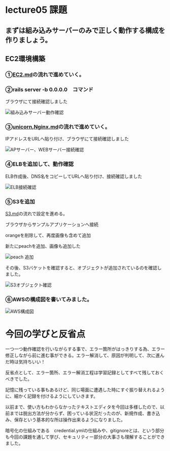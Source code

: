 # lecture05 課題 
## まずは組み込みサーバーのみで正しく動作する構成を作りましょう。

## EC2環境構築
### ①[EC2.md](../manual/EC2.md)の流れで進めていく。

### ②rails server -b 0.0.0.0　コマンド

ブラウザにて接続確認しました

![組み込みサーバー動作確認](https://user-images.githubusercontent.com/128438140/232202728-96dec04a-8a43-46f2-8fe7-2657aa12e3e6.jpeg)


### ③[unicorn,Nginx.md](../manual/unicorn,Nginx.md)の流れで進めていく。

IPアドレスをURLへ貼り付け、ブラウザにて接続確認しました

![APサーバー、WEBサーバー接続確認](https://user-images.githubusercontent.com/128438140/232202538-39e658c2-be2d-4745-8789-0f4b9395f606.jpeg)


### ④ELBを追加して、動作確認

ELB作成後、DNS名をコピーしてURLへ貼り付け、接続確認しました

![ELB接続確認](https://user-images.githubusercontent.com/128438140/232202541-bfc2ac8a-38bc-48e6-ab7a-cdc1cde908c9.jpeg)


### ⑤S3を追加

[S3.md](../manual/S3.md)の流れで設定を進める。

ブラウザからサンプルアプリケーションへ接続

orangeを削除して、再度画像も含めて追加

新たにpeachを追加、画像も追加した

![peach 追加](https://user-images.githubusercontent.com/128438140/232202577-ec2c4f73-e272-4250-904b-d26d035f607b.jpeg)


その後、S3バケットを確認すると、オブジェクトが追加されているのを確認しました。

![S3オブジェクト確認](https://user-images.githubusercontent.com/128438140/232202591-f1ca3137-2186-4b3c-9993-188fee094fcc.jpeg)


### ⑥AWSの構成図を書いてみました。


![AWS構成図](https://user-images.githubusercontent.com/128438140/232202594-e586b849-d9c7-4622-8683-ed5886a04544.jpeg)


# 今回の学びと反省点
一つ一つ動作確認を行いながらする事で、エラー箇所がはっきりする為、エラー修正しながら前に進む事ができる。エラー解消して、原因が判明して、次に進んだ時は気持ちいい！

反省点として、エラー箇所、エラー解消工程は学習記録としてすべて残しておくべきでした。


記憶に残っている事もあるけど、同じ場面に遭遇した時にすぐ振り替えれるように、細かく記録を付けるようにしていきます。

以前まで、使い方もわからなかったテキストエディタを今回は多様したので、以前までは脱出方法が分からず、困っている状況だったのが、新規作成、書き込み、保存という基本的な所は操作出来るようになりました。

暗号化の仕組みである　credential.ymlの仕組みや、gitignoreとは、という部分も今回の課題を通して学び、セキュリティー部分の大事さも理解することができました。
